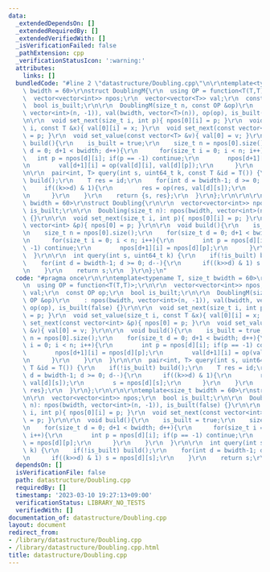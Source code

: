 ```yaml
---
data:
  _extendedDependsOn: []
  _extendedRequiredBy: []
  _extendedVerifiedWith: []
  _isVerificationFailed: false
  _pathExtension: cpp
  _verificationStatusIcon: ':warning:'
  attributes:
    links: []
  bundledCode: "#line 2 \"datastructure/Doubling.cpp\"\n\r\ntemplate<typename T, size_t\
    \ bwidth = 60>\r\nstruct DoublingM{\r\n  using OP = function<T(T,T)>;\r\n\r\n\
    \  vector<vector<int>> npos;\r\n  vector<vector<T>> val;\r\n  const OP op;\r\n\
    \  bool is_built;\r\n\r\n  DoublingM(size_t n, const OP &op)\r\n    : npos(bwidth,\
    \ vector<int>(n, -1)), val(bwidth, vector<T>(n)), op(op), is_built(false) {}\r\
    \n\r\n  void set_next(size_t i, int p){ npos[0][i] = p; }\r\n  void set_value(size_t\
    \ i, const T &x){ val[0][i] = x; }\r\n  void set_next(const vector<int> &p){ npos[0]\
    \ = p; }\r\n  void set_value(const vector<T> &v){ val[0] = v; }\r\n\r\n  void\
    \ build(){\r\n    is_built = true;\r\n    size_t n = npos[0].size();\r\n    for(size_t\
    \ d = 0; d+1 < bwidth; d++){\r\n      for(size_t i = 0; i < n; i++){\r\n     \
    \   int p = npos[d][i]; if(p == -1) continue;\r\n        npos[d+1][i] = npos[d][p];\r\
    \n        val[d+1][i] = op(val[d][i], val[d][p]);\r\n      }\r\n    }\r\n  }\r\
    \n\r\n  pair<int, T> query(int s, uint64_t k, const T &id = T()) {\r\n    if(!is_built)\
    \ build();\r\n    T res = id;\r\n    for(int d = bwidth-1; d >= 0; d--){\r\n \
    \     if((k>>d) & 1){\r\n        res = op(res, val[d][s]);\r\n        s = npos[d][s];\r\
    \n      }\r\n    }\r\n    return {s, res};\r\n  }\r\n};\r\n\r\n\r\ntemplate<size_t\
    \ bwidth = 60>\r\nstruct Doubling{\r\n\r\n  vector<vector<int>> npos;\r\n  bool\
    \ is_built;\r\n\r\n  Doubling(size_t n): npos(bwidth, vector<int>(n, -1)), is_built(false)\
    \ {}\r\n\r\n  void set_next(size_t i, int p){ npos[0][i] = p; }\r\n  void set_next(const\
    \ vector<int> &p){ npos[0] = p; }\r\n\r\n  void build(){\r\n    is_built = true;\r\
    \n    size_t n = npos[0].size();\r\n    for(size_t d = 0; d+1 < bwidth; d++){\r\
    \n      for(size_t i = 0; i < n; i++){\r\n        int p = npos[d][i]; if(p ==\
    \ -1) continue;\r\n        npos[d+1][i] = npos[d][p];\r\n      }\r\n    }\r\n\
    \  }\r\n\r\n  int query(int s, uint64_t k) {\r\n    if(!is_built) build();\r\n\
    \    for(int d = bwidth-1; d >= 0; d--){\r\n      if((k>>d) & 1) s = npos[d][s];\r\
    \n    }\r\n    return s;\r\n  }\r\n};\n"
  code: "#pragma once\r\n\r\ntemplate<typename T, size_t bwidth = 60>\r\nstruct DoublingM{\r\
    \n  using OP = function<T(T,T)>;\r\n\r\n  vector<vector<int>> npos;\r\n  vector<vector<T>>\
    \ val;\r\n  const OP op;\r\n  bool is_built;\r\n\r\n  DoublingM(size_t n, const\
    \ OP &op)\r\n    : npos(bwidth, vector<int>(n, -1)), val(bwidth, vector<T>(n)),\
    \ op(op), is_built(false) {}\r\n\r\n  void set_next(size_t i, int p){ npos[0][i]\
    \ = p; }\r\n  void set_value(size_t i, const T &x){ val[0][i] = x; }\r\n  void\
    \ set_next(const vector<int> &p){ npos[0] = p; }\r\n  void set_value(const vector<T>\
    \ &v){ val[0] = v; }\r\n\r\n  void build(){\r\n    is_built = true;\r\n    size_t\
    \ n = npos[0].size();\r\n    for(size_t d = 0; d+1 < bwidth; d++){\r\n      for(size_t\
    \ i = 0; i < n; i++){\r\n        int p = npos[d][i]; if(p == -1) continue;\r\n\
    \        npos[d+1][i] = npos[d][p];\r\n        val[d+1][i] = op(val[d][i], val[d][p]);\r\
    \n      }\r\n    }\r\n  }\r\n\r\n  pair<int, T> query(int s, uint64_t k, const\
    \ T &id = T()) {\r\n    if(!is_built) build();\r\n    T res = id;\r\n    for(int\
    \ d = bwidth-1; d >= 0; d--){\r\n      if((k>>d) & 1){\r\n        res = op(res,\
    \ val[d][s]);\r\n        s = npos[d][s];\r\n      }\r\n    }\r\n    return {s,\
    \ res};\r\n  }\r\n};\r\n\r\n\r\ntemplate<size_t bwidth = 60>\r\nstruct Doubling{\r\
    \n\r\n  vector<vector<int>> npos;\r\n  bool is_built;\r\n\r\n  Doubling(size_t\
    \ n): npos(bwidth, vector<int>(n, -1)), is_built(false) {}\r\n\r\n  void set_next(size_t\
    \ i, int p){ npos[0][i] = p; }\r\n  void set_next(const vector<int> &p){ npos[0]\
    \ = p; }\r\n\r\n  void build(){\r\n    is_built = true;\r\n    size_t n = npos[0].size();\r\
    \n    for(size_t d = 0; d+1 < bwidth; d++){\r\n      for(size_t i = 0; i < n;\
    \ i++){\r\n        int p = npos[d][i]; if(p == -1) continue;\r\n        npos[d+1][i]\
    \ = npos[d][p];\r\n      }\r\n    }\r\n  }\r\n\r\n  int query(int s, uint64_t\
    \ k) {\r\n    if(!is_built) build();\r\n    for(int d = bwidth-1; d >= 0; d--){\r\
    \n      if((k>>d) & 1) s = npos[d][s];\r\n    }\r\n    return s;\r\n  }\r\n};"
  dependsOn: []
  isVerificationFile: false
  path: datastructure/Doubling.cpp
  requiredBy: []
  timestamp: '2023-03-10 19:27:13+09:00'
  verificationStatus: LIBRARY_NO_TESTS
  verifiedWith: []
documentation_of: datastructure/Doubling.cpp
layout: document
redirect_from:
- /library/datastructure/Doubling.cpp
- /library/datastructure/Doubling.cpp.html
title: datastructure/Doubling.cpp
---
```

